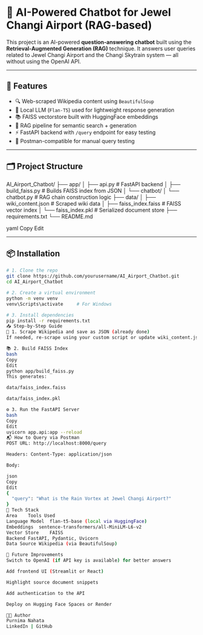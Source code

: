 # 🛫 AI-Powered Chatbot for Jewel Changi Airport (RAG-based)

This project is an AI-powered **question-answering chatbot** built using the **Retrieval-Augmented Generation (RAG)** technique. It answers user queries related to Jewel Changi Airport and the Changi Skytrain system — all without using the OpenAI API.

---

## 🚀 Features

- 🔍 Web-scraped Wikipedia content using `BeautifulSoup`
- 🧠 Local LLM (`Flan-T5`) used for lightweight response generation
- 📚 FAISS vectorstore built with HuggingFace embeddings
- 🧾 RAG pipeline for semantic search + generation
- ⚡ FastAPI backend with `/query` endpoint for easy testing
- 🧪 Postman-compatible for manual query testing

---

## 🗂️ Project Structure

AI_Airport_Chatbot/
├── app/
│ ├── api.py # FastAPI backend
│ ├── build_faiss.py # Builds FAISS index from JSON
│ └── chatbot/
│ └── chatbot.py # RAG chain construction logic
├── data/
│ ├── wiki_content.json # Scraped wiki data
│ ├── faiss_index.faiss # FAISS vector index
│ └── faiss_index.pkl # Serialized document store
├── requirements.txt
└── README.md

yaml
Copy
Edit

---

## 📦 Installation

```bash
# 1. Clone the repo
git clone https://github.com/yourusername/AI_Airport_Chatbot.git
cd AI_Airport_Chatbot

# 2. Create a virtual environment
python -m venv venv
venv\Scripts\activate     # For Windows

# 3. Install dependencies
pip install -r requirements.txt
📥 Step-by-Step Guide
🧾 1. Scrape Wikipedia and save as JSON (already done)
If needed, re-scrape using your custom script or update wiki_content.json.

📚 2. Build FAISS Index
bash
Copy
Edit
python app/build_faiss.py
This generates:

data/faiss_index.faiss

data/faiss_index.pkl

⚙️ 3. Run the FastAPI Server
bash
Copy
Edit
uvicorn app.api:app --reload
📬 How to Query via Postman
POST URL: http://localhost:8000/query

Headers: Content-Type: application/json

Body:

json
Copy
Edit
{
  "query": "What is the Rain Vortex at Jewel Changi Airport?"
}
🧠 Tech Stack
Area	Tools Used
Language Model	flan-t5-base (local via HuggingFace)
Embeddings	sentence-transformers/all-MiniLM-L6-v2
Vector Store	FAISS
Backend	FastAPI, Pydantic, Uvicorn
Data Source	Wikipedia (via BeautifulSoup)

🔮 Future Improvements
Switch to OpenAI (if API key is available) for better answers

Add frontend UI (Streamlit or React)

Highlight source document snippets

Add authentication to the API

Deploy on Hugging Face Spaces or Render

🧑‍💻 Author
Purnima Nahata
LinkedIn | GitHub

